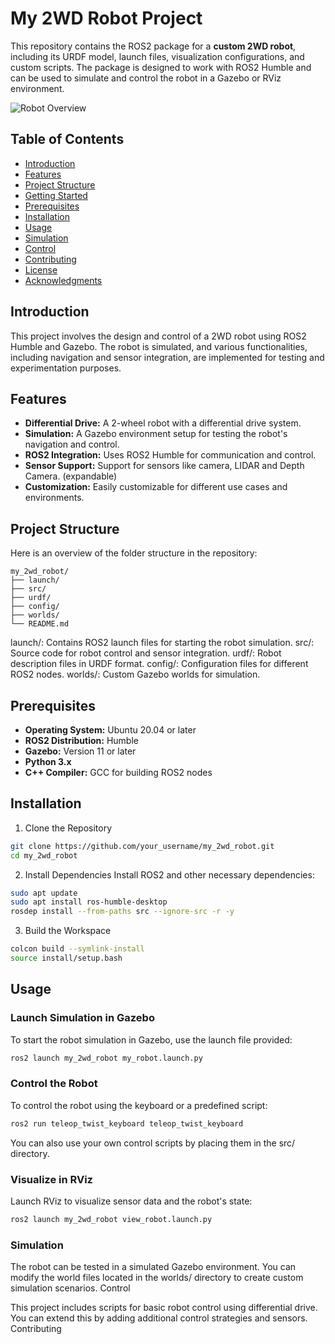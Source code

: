 # My 2WD Robot Project

This repository contains the ROS2 package for a **custom 2WD robot**, including its URDF model, launch files, visualization configurations, and custom scripts. The package is designed to work with ROS2 Humble and can be used to simulate and control the robot in a Gazebo or RViz environment.

![Robot Overview](path/to/your/image.png)

## Table of Contents
- [Introduction](#introduction)
- [Features](#features)
- [Project Structure](#project-structure)
- [Getting Started](#getting-started)
- [Prerequisites](#prerequisites)
- [Installation](#installation)
- [Usage](#usage)
- [Simulation](#simulation)
- [Control](#control)
- [Contributing](#contributing)
- [License](#license)
- [Acknowledgments](#acknowledgments)

## Introduction
This project involves the design and control of a 2WD robot using ROS2 Humble and Gazebo. The robot is simulated, and various functionalities, including navigation and sensor integration, are implemented for testing and experimentation purposes.

## Features
- **Differential Drive:** A 2-wheel robot with a differential drive system.
- **Simulation:** A Gazebo environment setup for testing the robot's navigation and control.
- **ROS2 Integration:** Uses ROS2 Humble for communication and control.
- **Sensor Support:** Support for sensors like camera, LIDAR and Depth Camera. (expandable)
- **Customization:** Easily customizable for different use cases and environments.

## Project Structure
Here is an overview of the folder structure in the repository:


```plaintext
my_2wd_robot/
├── launch/
├── src/
├── urdf/
├── config/
├── worlds/
└── README.md
```
launch/: Contains ROS2 launch files for starting the robot simulation.
src/: Source code for robot control and sensor integration.
urdf/: Robot description files in URDF format.
config/: Configuration files for different ROS2 nodes.
worlds/: Custom Gazebo worlds for simulation.


## Prerequisites
- **Operating System:** Ubuntu 20.04 or later
- **ROS2 Distribution:** Humble
- **Gazebo:** Version 11 or later
- **Python 3.x**
- **C++ Compiler:** GCC for building ROS2 nodes


## Installation
1. Clone the Repository
```bash
git clone https://github.com/your_username/my_2wd_robot.git
cd my_2wd_robot
```
2. Install Dependencies Install ROS2 and other necessary dependencies:
```bash
sudo apt update
sudo apt install ros-humble-desktop
rosdep install --from-paths src --ignore-src -r -y
```

3. Build the Workspace
```bash
colcon build --symlink-install
source install/setup.bash
```


## Usage
### Launch Simulation in Gazebo
To start the robot simulation in Gazebo, use the launch file provided:
```bash
ros2 launch my_2wd_robot my_robot.launch.py
```

### Control the Robot
To control the robot using the keyboard or a predefined script:
```bash
ros2 run teleop_twist_keyboard teleop_twist_keyboard
```
You can also use your own control scripts by placing them in the src/ directory.

### Visualize in RViz
Launch RViz to visualize sensor data and the robot's state:
```bash
ros2 launch my_2wd_robot view_robot.launch.py
```
### Simulation

The robot can be tested in a simulated Gazebo environment. You can modify the world files located in the worlds/ directory to create custom simulation scenarios.
Control

This project includes scripts for basic robot control using differential drive. You can extend this by adding additional control strategies and sensors.
Contributing
